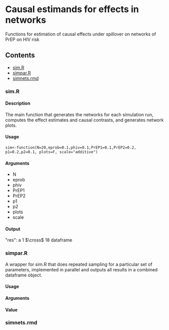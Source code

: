 # Causal estimands for effects in networks
Functions for estimation of causal effects under spillover on networks of PrEP on HIV risk
## Contents 
* [sim.R](/sim.R)
* [simpar.R](/simpar.R)
* [simnets.rmd](/simnets.rmd)
### sim.R
#### Description
The main function that generates the networks for each simulation run, computes the effect estimates and causal contrasts, and generates network plots.
#### Usage
```{r}
sim<-function(N=20,eprob=0.1,phiv=0.1,PrEP1=0.1,PrEP2=0.2, p1=0.2,p2=0.1, plots=F, scale="additive")
```
#### Arguments
* N
* eprob
* phiv
* PrEP1
* PrEP2
* p1
* p2
* plots
* scale
#### Output 
"res": a 1 $\cross$ 18 dataframe 
### simpar.R
A wrapper for sim.R that does repeated sampling for a particular set of parameters, implemented in parallel and outputs all results in a combined dataframe object.
#### Usage
#### Arguments
#### Value

### simnets.rmd 
